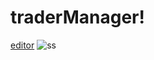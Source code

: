 # traderManager!

[editor](https://github.com/xKomorebi/traderManager/assets/21682081/293e923a-636c-43ac-90ac-3ee420a07550)
![ss](https://github.com/xKomorebi/traderManager/assets/21682081/d71f48bf-5c16-4aef-891c-570e0cb0452f)
